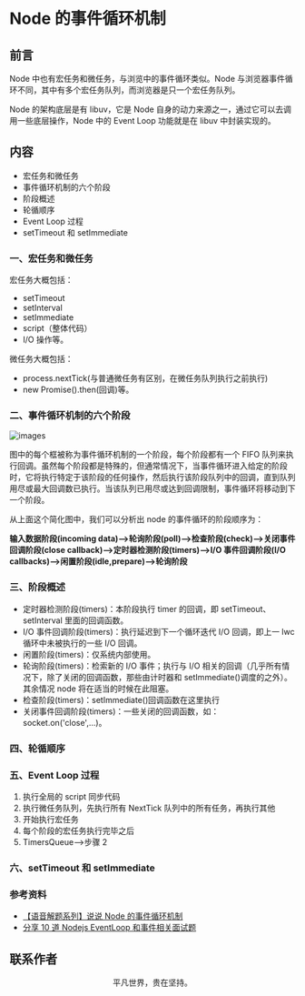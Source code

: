 # Node 的事件循环机制

## 前言

Node 中也有宏任务和微任务，与浏览中的事件循环类似。Node 与浏览器事件循环不同，其中有多个宏任务队列，而浏览器是只一个宏任务队列。

Node 的架构底层是有 libuv，它是 Node 自身的动力来源之一，通过它可以去调用一些底层操作，Node 中的 Event Loop 功能就是在 libuv 中封装实现的。

## 内容

- 宏任务和微任务
- 事件循环机制的六个阶段
- 阶段概述
- 轮循顺序
- Event Loop 过程
- setTimeout 和 setImmediate

### 一、宏任务和微任务

宏任务大概包括：

- setTimeout
- setInterval
- setImmediate
- script（整体代码）
- I/O 操作等。

微任务大概包括：

- process.nextTick(与普通微任务有区别，在微任务队列执行之前执行)
- new Promise().then(回调)等。

### 二、事件循环机制的六个阶段

![images](node11.jpg)

图中的每个框被称为事件循环机制的一个阶段，每个阶段都有一个 FIFO 队列来执行回调。虽然每个阶段都是特殊的，但通常情况下，当事件循环进入给定的阶段时，它将执行特定于该阶段的任何操作，然后执行该阶段队列中的回调，直到队列用尽或最大回调数已执行。当该队列已用尽或达到回调限制，事件循环将移动到下一个阶段。

从上面这个简化图中，我们可以分析出 node 的事件循环的阶段顺序为：

**输入数据阶段(incoming data)—>轮询阶段(poll)—>检查阶段(check)—>关闭事件回调阶段(close callback)—>定时器检测阶段(timers)—>I/O 事件回调阶段(I/O callbacks)—>闲置阶段(idle,prepare)—>轮询阶段**

### 三、阶段概述

- 定时器检测阶段(timers)：本阶段执行 timer 的回调，即 setTimeout、setInterval 里面的回调函数。
- I/O 事件回调阶段(timers)：执行延迟到下一个循环迭代 I/O 回调，即上一 lwc 循环中未被执行的一些 I/O 回调。
- 闲置阶段(timers)：仅系统内部使用。
- 轮询阶段(timers)：检索新的 I/O 事件；执行与 I/O 相关的回调（几乎所有情况下，除了关闭的回调函数，那些由计时器和 setImmediate()调度的之外）。其余情况 node 将在适当的时候在此阻塞。
- 检查阶段(timers)：setImmediate()回调函数在这里执行
- 关闭事件回调阶段(timers)：一些关闭的回调函数，如：socket.on('close',...)。

### 四、轮循顺序

### 五、Event Loop 过程

1. 执行全局的 script 同步代码
2. 执行微任务队列，先执行所有 NextTick 队列中的所有任务，再执行其他
3. 开始执行宏任务
4. 每个阶段的宏任务执行完毕之后
5. TimersQueue—>步骤 2

### 六、setTimeout 和 setImmediate

### 参考资料

- [【语音解题系列】说说 Node 的事件循环机制](https://mp.weixin.qq.com/s/qEmR-N6cANSkKuJt2QO_eg)
- [分享 10 道 Nodejs EventLoop 和事件相关面试题](https://mp.weixin.qq.com/s/RNYYNR7A01V-Y2aC1wNsGw)

## 联系作者

<div align="center">
    <p>
        平凡世界，贵在坚持。
    </p>
    <img :src="$withBase('/about/contact.png')" />
</div>
